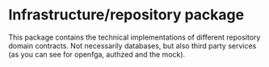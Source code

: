 # Infrastructure/repository package
This package contains the technical implementations of different repository domain contracts. Not necessarily databases, but also third party services (as you can see for openfga, authzed and the mock).